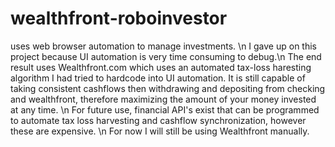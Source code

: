 # wealthfront-roboinvestor
uses web browser automation to manage investments. \n
I gave up on this project because UI automation is very time consuming to debug.\n
The end result uses Wealthfront.com which uses an automated tax-loss haresting algorithm I had tried to hardcode into UI automation.
It is still capable of taking consistent cashflows then withdrawing and depositing from checking and wealthfront, therefore maximizing the amount of your money invested at any time. \n
For future use, financial API's exist that can be programmed to automate tax loss harvesting and cashflow synchronization, however these are expensive.  \n
For now I will still be using Wealthfront manually.
